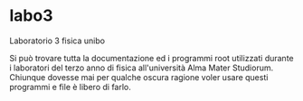 # labo3
Laboratorio 3 fisica unibo

Si può trovare tutta la documentazione ed i programmi root utilizzati durante i laboratori del terzo anno di fisica all'università Alma Mater Studiorum.
Chiunque dovesse mai per qualche oscura ragione voler usare questi programmi e file è libero di farlo.
